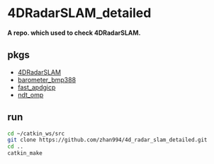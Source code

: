# 4DRadarSLAM_detailed

**A repo. which used to check 4DRadarSLAM.**

## pkgs

- [4DRadarSLAM](https://github.com/zhuge2333/4DRadarSLAM.git)
- [barometer_bmp388](https://github.com/zhuge2333/barometer_bmp388.git)
- [fast_apdgicp](https://github.com/zhuge2333/fast_apdgicp.git)
- [ndt_omp](https://github.com/koide3/ndt_omp.git)

## run

```bash
cd ~/catkin_ws/src
git clone https://github.com/zhan994/4d_radar_slam_detailed.git
cd ..
catkin_make
```

